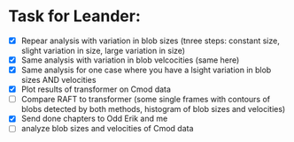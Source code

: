 # Task for Leander:

- [x] Repear analysis with variation in blob sizes (tnree steps: constant size, slight variation in size, large variation in size)
- [x] Same analysis with variation in blob velcocities (same here)
- [x] Same analysis for one case where you have a lsight variation in blob sizes AND velocities
- [x] Plot results of transformer on Cmod data
- [ ] Compare RAFT to transformer (some single frames with contours of blobs detected by both methods, histogram of blob sizes and velocities)
- [x] Send done chapters to Odd Erik and me
- [ ] analyze blob sizes and velocities of Cmod data
